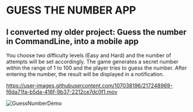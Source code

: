 # **GUESS THE NUMBER APP**
## I converted my older project: Guess the number in CommandLine, into a mobile app

You choose two difficulty levels (Easy and Hard) and the number of attempts will be set accordingly. The game generates a secret number within the range of 1 to 100 and the player tries to guess the number. After entering the number, the result will be displayed in a notification.






https://user-images.githubusercontent.com/107038196/217248969-f6da71fa-b5da-416f-9b37-2212ce7dc0f1.mov

![GuessNumberDemo](https://github.com/PavlaBerankova/GuessNumber/assets/107038196/6d021e9f-aba0-46b2-ba68-efc8470eb282)
